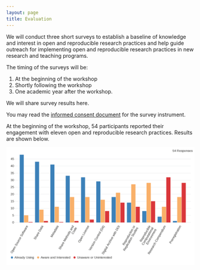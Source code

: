 ```yaml
---
layout: page
title: Evaluation
---
```


We will conduct three short surveys to establish a baseline of knowledge and interest in open and reproducible research practices and help guide outreach for implementing open and reproducible research practices in new research and teaching programs.

The timing of the surveys will be:

1. At the beginning of the workshop
2. Shortly following the workshop
3. One academic year after the workshop.

We will share survey results here.

You may read the [informed consent document](assets/IRB_Consent.pdf) for the survey instrument.

At the beginning of the workshop, 54 participants reported their engagement with eleven open and reproducible research practices. Results are shown below.

![open and reproducible research practices prior to workshop](assets/orrp_status_prior.png)
